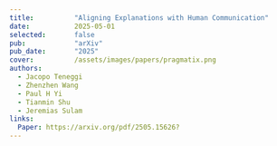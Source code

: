 ```yaml
---
title:          "Aligning Explanations with Human Communication"
date:           2025-05-01
selected:       false
pub:            "arXiv"
pub_date:       "2025"
cover:          /assets/images/papers/pragmatix.png
authors:
  - Jacopo Teneggi
  - Zhenzhen Wang
  - Paul H Yi
  - Tianmin Shu
  - Jeremias Sulam
links:
  Paper: https://arxiv.org/pdf/2505.15626?
---
```

